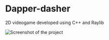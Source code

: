 # Dapper-dasher
2D videogame developed using C++ and Raylib

![Screenshot of the project](images/sample.png)